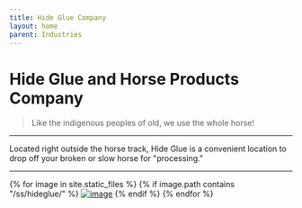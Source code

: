 ```yaml
---
title: Hide Glue Company
layout: home
parent: Industries
---
```


# Hide Glue and Horse Products Company
> Like the indigenous peoples of old, we use the whole horse!


---
Located right outside the horse track, Hide Glue is a convenient location to drop off your broken or slow horse for "processing."

---

{% for image in site.static_files %}
{% if image.path contains "/ss/hideglue/" %}
<a href="{{ image.path }}"><img src="{{ image.path }}" alt="image" /></a>
{% endif %}
{% endfor %}